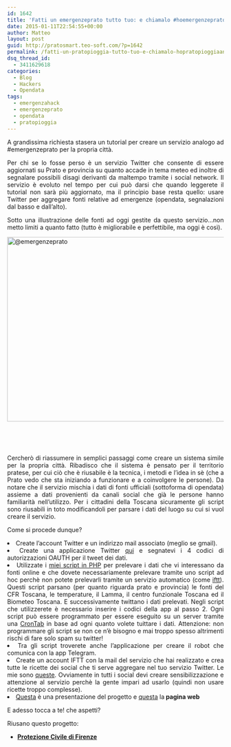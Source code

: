 ```yaml
---
id: 1642
title: 'Fatti un emergenzeprato tutto tuo: e chiamalo #hoemergenzepratoancheio'
date: 2015-01-11T22:54:55+00:00
author: Matteo
layout: post
guid: http://pratosmart.teo-soft.com/?p=1642
permalink: /fatti-un-pratopioggia-tutto-tuo-e-chiamalo-hopratopioggiaancheio/
dsq_thread_id:
  - 3411629618
categories:
  - Blog
  - Hackers
  - Opendata
tags:
  - emergenzahack
  - emergenzeprato
  - opendata
  - pratopioggia
---
```

<p style="text-align: justify;">
  A grandissima richiesta stasera un tutorial per creare un servizio analogo ad #emergenzeprato per la propria città.
</p>

<p style="text-align: justify;">
  Per chi se lo fosse perso è un servizio Twitter che consente di essere aggiornati su Prato e provincia su quanto accade in tema meteo ed inoltre di segnalare possibili disagi derivanti da maltempo tramite i social network. Il servizio è evoluto nel tempo per cui può darsi che quando leggerete il tutorial non sarà più aggiornato, ma il principio base resta quello: usare Twitter per aggregare fonti relative ad emergenze (opendata, segnalazioni dal basso e dall&#8217;alto).
</p>

<p style="text-align: justify;">
  Sotto una illustrazione delle fonti ad oggi gestite da questo servizio&#8230;non metto limiti a quanto fatto (tutto è migliorabile e perfettibile, ma oggi è così).
</p>

[<img class="aligncenter wp-image-1643" src="http://pratosmart.teo-soft.com/wp-content/uploads/2015/01/@pratopioggia.jpg" alt="@emergenzeprato" width="763" height="429" srcset="http://pratosmart.teo-soft.com/wp-content/uploads/2015/01/@pratopioggia-300x169.jpg 300w, http://pratosmart.teo-soft.com/wp-content/uploads/2015/01/@pratopioggia.jpg 960w" sizes="(max-width: 763px) 100vw, 763px" />](http://pratosmart.teo-soft.com/wp-content/uploads/2015/01/@pratopioggia.jpg)

&nbsp;

&nbsp;

<p style="text-align: justify;">
  Cercherò di riassumere in semplici passaggi come creare un sistema simile per la propria città. Ribadisco che il sistema è pensato per il territorio pratese, per cui ciò che è riusabile è la tecnica, i metodi e l&#8217;idea in sè (che a Prato vedo che sta iniziando a funzionare e a coinvolgere le persone). Da notare che il servizio mischia i dati di fonti ufficiali (sottoforma di opendata) assieme a dati provenienti da canali social che già le persone hanno familiarità nell&#8217;utilizzo. Per i cittadini della Toscana sicuramente gli script sono riusabili in toto modificandoli per parsare i dati del luogo su cui si vuol creare il servizio.
</p>

<p style="text-align: justify;">
  Come si procede dunque?
</p>

<li style="text-align: justify;">
  Create l&#8217;account Twitter e un indirizzo mail associato (meglio se gmail).
</li>
<li style="text-align: justify;">
  Create una applicazione Twitter <a href="https://apps.twitter.com/" target="_blank">qui</a> e segnatevi i 4 codici di autorizzazioni OAUTH per il tweet dei dati.
</li>
<li style="text-align: justify;">
  Utilizzate i <a href="https://github.com/TeoSoft80/Pratopioggia-parse-and-tweet" target="_blank">miei script in PHP</a> per prelevare i dati che vi interessano da fonti online e che dovete necessariamente prelevare tramite uno script ad hoc perchè non potete prelevarli tramite un servizio automatico (come <a href="https://ifttt.com" target="_blank">iftt</a>). Questi script parsano (per quanto riguarda prato e provincia) le fonti del CFR Toscana, le temperature, il Lamma, il centro funzionale Toscana ed il Biometeo Toscana. E successivamente twittano i dati prelevati. Negli script che utilizzerete è necessario inserire i codici della app al passo 2. Ogni script può essere programmato per essere eseguito su un server tramite una <a href="http://it.wikipedia.org/wiki/Crontab" target="_blank">CronTab</a> in base ad ogni quanto volete tuittare i dati. Attenzione: non programmare gli script se non ce n&#8217;è bisogno e mai troppo spesso altrimenti rischi di fare solo spam su twitter!
</li>
<li style="text-align: justify;">
  Tra gli script troverete anche l&#8217;applicazione per creare il robot che comunica con la app Telegram.
</li>
<li style="text-align: justify;">
  Create un account IFTT con la mail del servizio che hai realizzato e crea tutte le ricette dei social che ti serve aggregare nel tuo servizio Twitter. Le mie sono <a href="https://ifttt.com/p/pratopioggia/shared" target="_blank">queste</a>. Ovviamente in tutti i social devi creare sensibilizzazione e attenzione al servizio perchè la gente impari ad usarlo (quindi non usare ricette troppo complesse).
</li>
<li style="text-align: justify;">
  <a href="https://www.slideshare.net/pratosmart/emergenzeprato?from_m_app=ios">Questa</a> è una presentazione del progetto e <a href="http://pratosmart.teo-soft.com/emergenzeprato/">questa</a> la<b> pagina web</b>
</li>

E adesso tocca a te! che aspetti?

Riusano questo progetto:

  * <a href="https://twitter.com/ProtCivComuneFi" target="_blank"><strong>Protezione Civile di Firenze</strong></a>